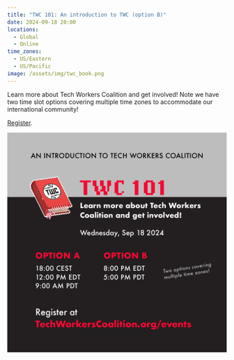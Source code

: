 ```yaml
---
title: "TWC 101: An introduction to TWC (option B)"
date: 2024-09-18 20:00
locations:
  - Global
  - Online
time_zones:
  - US/Eastern
  - US/Pacific
image: /assets/img/twc_book.png
---
```

Learn more about Tech Workers Coalition and get involved! Note we have two time slot options covering multiple time zones to accommodate our international community!

[Register](<https://us02web.zoom.us/meeting/register/tZEvc--trD8qE9X2MUg2yAcAP2DCHZNWD2iH >).

![Graphic describing the times of the event in different time zones, with a beautiful video game style pixelated red book with TWC logo embossed on it](/assets/img/twc_onboarding_0924.png)

